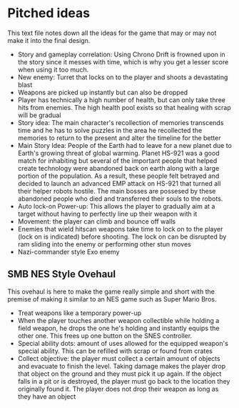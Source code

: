 # Pitched ideas

This text file notes down all the ideas for the game that may or may not make it into the final design. 

- Story and gameplay correlation: Using Chrono Drift is frowned upon in the story since it messes with time, which is why you get a lesser score when using it too much. 
- New enemy: Turret that locks on to the player and shoots a devastating blast
- Weapons are picked up instantly but can also be dropped
- Player has technically a high number of health, but can only take three hits from enemies. The high health pool exists so that healing with scrap will be gradual
- Story idea: The main character's recollection of memories transcends time and he has to solve puzzles in the area he recollected the memories to return to the present and alter the timeline for the better 
- Main Story Idea: People of the Earth had to leave for a new planet due to Earth's growing threat of global warming. Planet HS-921 was a good match for inhabiting but several of the important people that helped create technology were abandoned back on earth along with a large portion of the population. As a result, these people felt betrayed and decided to launch an advanced EMP attack on HS-921 that turned all their helper robots hostile. The main bosses are possesed by these abandoned people who died and transferred their souls to the robots.
- Auto lock-on Power-up: This allows the player to gradually aim at a target without having to perfectly line up their weapon with it
- Movement: the player can climb and bounce off walls
- Enemies that wield hitscan weapons take time to lock on to the player (lock on is indicated) before shooting. The lock on can be disrupted by ram sliding into the enemy or performing other stun moves
- Nazi-commander style Exo enemy

## SMB NES Style Ovehaul

This ovehaul is here to make the game really simple and short with the premise of making it similar to an NES game such as Super Mario Bros. 

- Treat weapons like a temporary power-up
- When the player touches another weapon collectible while holding a field weapon, he drops the one he's holding and instantly equips the other one.
This frees up one button on the SNES controller.
- Special ability dots: amount of uses allowed for the equipped weapon's special ability. This can be refilled with scrap or found from crates
- Collect objective: the player must collect a certain amount of objects and evacuate to finish the level. Taking damage makes the player drop that object on the ground and they must pick it up again. If the object falls in a pit or is destroyed, the player must go back to the location they originally found it. The player does not drop their weapon as long as they have an object
